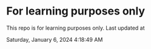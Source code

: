 # For learning purposes only
This repo is for learning purposes only.
Last updated at

Saturday, January 6, 2024 4:18:49 AM

